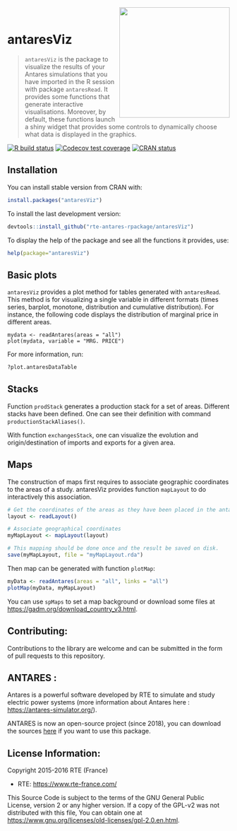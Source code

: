 <img src="man/figures/antares_simulator.png" align="right" width=250 />
<br/>

# antaresViz 

> `antaresViz` is the package to visualize the results of your Antares simulations that you have imported in the R session with package `antaresRead`. It provides some functions that generate interactive visualisations. Moreover, by default, these functions launch a shiny widget that provides some controls to dynamically choose what data is displayed in the graphics.

<!-- badges: start -->
[![R build status](https://github.com/rte-antares-rpackage/antaresViz/workflows/R-CMD-check/badge.svg)](https://github.com/rte-antares-rpackage/antaresViz/actions)
[![Codecov test coverage](https://codecov.io/gh/rte-antares-rpackage/antaresViz/branch/master/graph/badge.svg)](https://app.codecov.io/gh/rte-antares-rpackage/antaresViz?branch=master)
[![CRAN status](https://www.r-pkg.org/badges/version/antaresViz)](https://CRAN.R-project.org/package=antaresViz)
<!-- badges: end -->


## Installation

You can install stable version from CRAN with:

```r
install.packages("antaresViz")
```

To install the last development version:

```r
devtools::install_github("rte-antares-rpackage/antaresViz")
```

To display the help of the package and see all the functions it provides, use:

```r 
help(package="antaresViz")
```


## Basic plots

`antaresViz` provides a plot method for tables generated with `antaresRead`. This method is for visualizing a single variable in different formats (times series, barplot, monotone, distribution and cumulative distribution). For instance, the following code displays the distribution of marginal price in different areas.

```
mydata <- readAntares(areas = "all")
plot(mydata, variable = "MRG. PRICE")
```

For more information, run:

```r
?plot.antaresDataTable
```


## Stacks

Function `prodStack` generates a production stack for a set of areas. Different stacks have been defined. One can see their definition with command `productionStackAliases()`.

With function `exchangesStack`, one can visualize the evolution and origin/destination of imports and exports for a given area.



## Maps

The construction of maps first requires to associate geographic coordinates to the areas of a study. antaresViz provides function `mapLayout` to do interactively this association.

```r
# Get the coordinates of the areas as they have been placed in the antaresSoftware
layout <- readLayout()

# Associate geographical coordinates
myMapLayout <- mapLayout(layout)

# This mapping should be done once and the result be saved on disk.
save(myMapLayout, file = "myMapLayout.rda")

```

Then map can be generated with function `plotMap`:

```r
myData <- readAntares(areas = "all", links = "all")
plotMap(myData, myMapLayout)
```

You can use `spMaps` to set a map background or download some files at https://gadm.org/download_country_v3.html.


## Contributing:

Contributions to the library are welcome and can be submitted in the form of pull requests to this repository.

## ANTARES :
 Antares is a powerful software developed by RTE to simulate and study electric power systems (more information about Antares here : <https://antares-simulator.org/>).
 
 ANTARES is now an open-source project (since 2018), you can download the sources [here](https://github.com/AntaresSimulatorTeam/Antares_Simulator) if you want to use this package. 


## License Information:

Copyright 2015-2016 RTE (France)

* RTE: https://www.rte-france.com/

This Source Code is subject to the terms of the GNU General Public License, version 2 or any higher version. If a copy of the GPL-v2 was not distributed with this file, You can obtain one at https://www.gnu.org/licenses/old-licenses/gpl-2.0.en.html.
